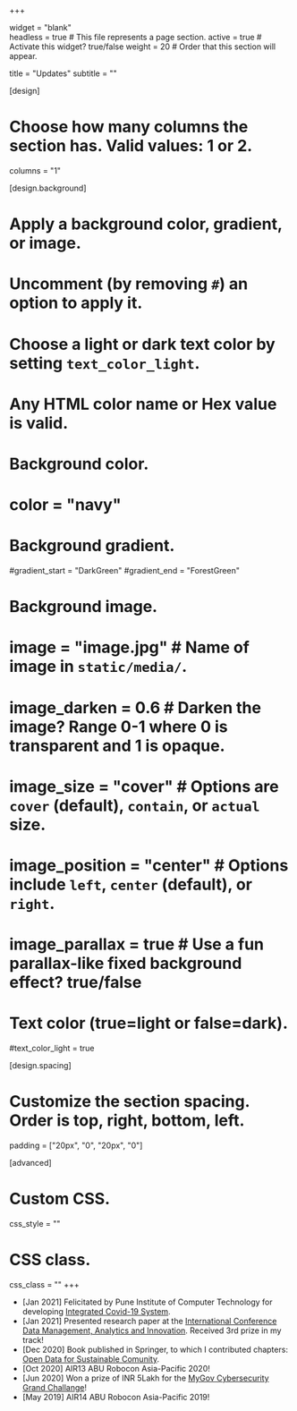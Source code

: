+++

widget = "blank"  
headless = true  # This file represents a page section.
active = true  # Activate this widget? true/false
weight = 20  # Order that this section will appear.

title = "Updates"
subtitle = ""

[design]
  # Choose how many columns the section has. Valid values: 1 or 2.
  columns = "1"

[design.background]
  # Apply a background color, gradient, or image.
  #   Uncomment (by removing `#`) an option to apply it.
  #   Choose a light or dark text color by setting `text_color_light`.
  #   Any HTML color name or Hex value is valid.

  # Background color.
  # color = "navy"
  
  # Background gradient.
  #gradient_start = "DarkGreen"
  #gradient_end = "ForestGreen"
  
  # Background image.
  # image = "image.jpg"  # Name of image in `static/media/`.
  # image_darken = 0.6  # Darken the image? Range 0-1 where 0 is transparent and 1 is opaque.
  # image_size = "cover"  #  Options are `cover` (default), `contain`, or `actual` size.
  # image_position = "center"  # Options include `left`, `center` (default), or `right`.
  # image_parallax = true  # Use a fun parallax-like fixed background effect? true/false
  
  # Text color (true=light or false=dark).
  #text_color_light = true

[design.spacing]
  # Customize the section spacing. Order is top, right, bottom, left.
  padding = ["20px", "0", "20px", "0"]

[advanced]
 # Custom CSS. 
 css_style = ""
 
 # CSS class.
 css_class = ""
+++
- [Jan 2021] Felicitated by Pune Institute of Computer Technology for developing [Integrated Covid-19 System](https://youtu.be/hhcx9HmFBgw).
- [Jan 2021] Presented research paper at the [International Conference Data Management, Analytics and Innovation](https://www.icdmai.org/). Received 3rd prize in my track!
- [Dec 2020] Book published in Springer, to which I contributed chapters: [Open Data for Sustainable Comunity](https://link.springer.com/book/10.1007/978-981-33-4312-2#toc).
- [Oct 2020] AIR13 ABU Robocon Asia-Pacific 2020!
- [Jun 2020] Won a prize of INR 5Lakh for the [MyGov Cybersecurity Grand Challange](https://innovate.mygov.in/cyber-security-grand-challenge/)!
- [May 2019] AIR14 ABU Robocon Asia-Pacific 2019!

